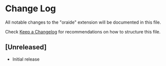 # Change Log

All notable changes to the "oraide" extension will be documented in this file.

Check [Keep a Changelog](http://keepachangelog.com/) for recommendations on how to structure this file.

## [Unreleased]

- Initial release